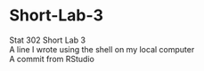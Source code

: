 # Short-Lab-3
Stat 302 Short Lab 3 <br />
A line I wrote using the shell on my local computer <br />
A commit from RStudio
